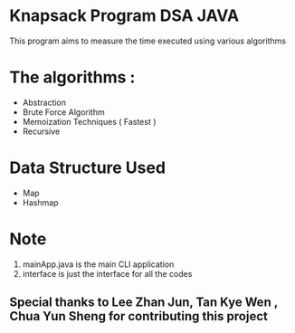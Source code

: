 # Knapsack Program DSA JAVA
This program aims to measure the time executed using various algorithms 

# The algorithms :
* Abstraction
* Brute Force Algorithm
* Memoization Techniques ( Fastest )
* Recursive

# Data Structure Used 
* Map
* Hashmap
  
# Note
1. mainApp.java is the main CLI application
2. interface is just the interface for all the codes
   
## Special thanks to **Lee Zhan Jun**, **Tan Kye Wen** , **Chua Yun Sheng** for contributing this project 
